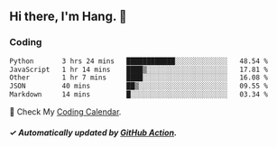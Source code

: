 ## Hi there, I'm Hang. 👋

### Coding

<!--START_SECTION:waka-->

```txt
Python       3 hrs 24 mins   ████████████░░░░░░░░░░░░░   48.54 %
JavaScript   1 hr 14 mins    ████▒░░░░░░░░░░░░░░░░░░░░   17.81 %
Other        1 hr 7 mins     ████░░░░░░░░░░░░░░░░░░░░░   16.08 %
JSON         40 mins         ██▒░░░░░░░░░░░░░░░░░░░░░░   09.55 %
Markdown     14 mins         █░░░░░░░░░░░░░░░░░░░░░░░░   03.34 %
```

<!--END_SECTION:waka-->

🎉 Check My [Coding Calendar](https://github-chart-huhuhang.vercel.app/huhuhang).

##### ✓ Automatically updated by [GitHub Action](https://github.com/huhuhang/huhuhang/actions).

